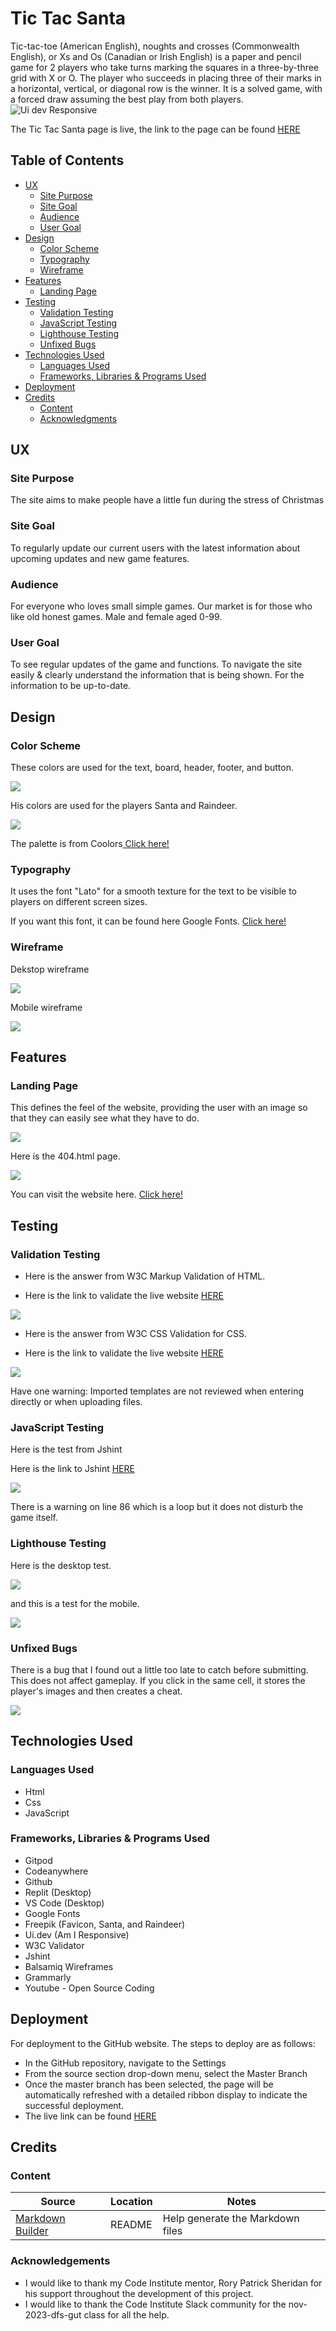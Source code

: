 # Tic Tac Santa 
Tic-tac-toe (American English), noughts and crosses (Commonwealth English), or Xs and Os (Canadian or Irish English) is a paper and pencil game for 2 players who take turns marking the squares in a three-by-three grid with X or O. The player who succeeds in placing three of their marks in a horizontal, vertical, or diagonal row is the winner. It is a solved game, with a forced draw assuming the best play from both players.
![Ui dev Responsive](https://github.com/AndersH82/TicTacSanta/assets/150241728/7646aac9-6d96-4125-ab81-946194bca17d)

The Tic Tac Santa page is live, the link to the page can be found <a href="https://andersh82.github.io/TicTacSanta/" rel="nofollow">HERE</a>

## Table of Contents
+ [UX](#ux "UX")
  + [Site Purpose](#site-purpose "Site Purpose")
  + [Site Goal](#site-goal "SIte Goal")
  + [Audience](#audience "Audience")
  + [User Goal](#user-goal "User Goal")
+ [Design](#design "Design")
  + [Color Scheme](#color-scheme "Color Scheme")
  + [Typography](#typography "Typography")
  + [Wireframe](#wireframe "Wireframe")
+ [Features](#features "Features")
  + [Landing Page](#landing-page "Landing Page")
+ [Testing](#testing "Testing")
  + [Validation Testing](#validation-testing "Validation Testing")
  + [JavaScript Testing](#javascript-testing "JavaScript Testing")
  + [Lighthouse Testing](#lighthouse-testing "Lighthouse Testing")
  + [Unfixed Bugs](#unfixed-bugs "Unfixed Bugs")
+ [Technologies Used](#technologies-used "Technologies Used")
  + [Languages Used](#languages-used "Languages Used")
  + [Frameworks, Libraries & Programs Used](#frameworks-libraries-programs-used "Frameworks, Libraries & Programs Used")
+ [Deployment](#deployment "Deployment")
+ [Credits](#credits "Credits")
  + [Content](#Content "Content")
  + [Acknowledgments](#acknowledgments "Acknowledgments")

## UX

### Site Purpose
The site aims to make people have a little fun during the stress of Christmas

### Site Goal
To regularly update our current users with the latest information about upcoming updates and new game features.

### Audience
For everyone who loves small simple games. Our market is for those who like old honest games. Male and female aged 0-99.

### User Goal
To see regular updates of the game and functions.
To navigate the site easily & clearly understand the information that is being shown.
For the information to be up-to-date.

## Design

### Color Scheme
These colors are used for the text, board, header, footer, and button.

 <img src="assets/image-readme/palettemain.png">

His colors are used for the players Santa and Raindeer.

<img src="assets/image-readme/playerpalette.png">

The palette is from Coolors<a href="https://coolors.co/"> Click here!</a>

### Typography

It uses the font "Lato" for a smooth texture for the text to be visible to players on different screen sizes.

If you want this font, it can be found here Google Fonts. <a href="https://fonts.google.com/specimen/Lato?query=lato">Click here!</a>

### Wireframe

Dekstop wireframe

<img src="assets/image-readme/tictacsantadesk.png">

Mobile wireframe

<img src="assets/image-readme/tictacsantamobile.png">

## Features

### Landing Page

This defines the feel of the website, providing the user with an image so that they can easily see what they have to do.

<img src="assets/image-readme/landingpage.png">

Here is the 404.html page.

<img src="assets/image-readme/404.png">

You can visit the website here. <a href="https://https://andersh82.github.io/TicTacSanta/">Click here!</a>

## Testing

### Validation Testing

- Here is the answer from W3C Markup Validation of HTML.

- Here is the link to validate the live website <a href="https://validator.w3.org/nu/?doc=https%3A%2F%2Fandersh82.github.io%2FTicTacSanta%2F"> HERE</a>

<img src="assets/image-readme/htmlval.png">

- Here is the answer from W3C CSS Validation for CSS.

- Here is the link to validate the live website <a href="https://jigsaw.w3.org/css-validator/validator?uri=https%3A%2F%2Fandersh82.github.io%2FTicTacSanta%2F&profile=css3svg&usermedium=all&warning=1&vextwarning=&lang=sv">HERE</a>

<img src="assets/image-readme/cssval.png">

Have one warning: Imported templates are not reviewed when entering directly or when uploading files.

### JavaScript Testing

Here is the test from Jshint

Here is the link to Jshint <a href="https://jshint.com/">HERE</a>

<img src="assets/image-readme/jshint.png">

There is a warning on line 86 which is a loop but it does not disturb the game itself.

### Lighthouse Testing

Here is the desktop test.

<img src="assets/image-readme/lighthousedesk.png">

and this is a test for the mobile.

<img src="assets/image-readme/lighthousemobile.png">

### Unfixed Bugs

There is a bug that I found out a little too late to catch before submitting. This does not affect gameplay.
If you click in the same cell, it stores the player's images and then creates a cheat.

<img src="assets/image-readme/unfixedbug.png">

## Technologies Used

### Languages Used
 - Html
 - Css
 - JavaScript

### Frameworks, Libraries & Programs Used
 - Gitpod
 - Codeanywhere
 - Github
 - Replit (Desktop)
 - VS Code (Desktop)
 - Google Fonts 
 - Freepik (Favicon, Santa, and Raindeer)
 - Ui.dev  (Am I Responsive)
 - W3C Validator
 - Jshint
 - Balsamiq Wireframes
 - Grammarly
 - Youtube - Open Source Coding

## Deployment
For deployment to the GitHub website. The steps to deploy are as follows:

 - In the GitHub repository, navigate to the Settings 
 - From the source section drop-down menu, select the Master Branch
 - Once the master branch has been selected, the page will be automatically refreshed with a detailed ribbon display to indicate the successful deployment.
 - The live link can be found <a href="https://andersh82.github.io/TicTacSanta/">HERE</a>
## Credits

### Content

| Source | Location | Notes |
| --- | --- | --- |
| [Markdown Builder](https://tim.2bn.dev/markdown-builder) | README  | Help generate the Markdown files |

### Acknowledgements

- I would like to thank my Code Institute mentor, Rory Patrick Sheridan for his support throughout the development of this project.
- I would like to thank the Code Institute Slack community for the nov-2023-dfs-gut class for all the help.